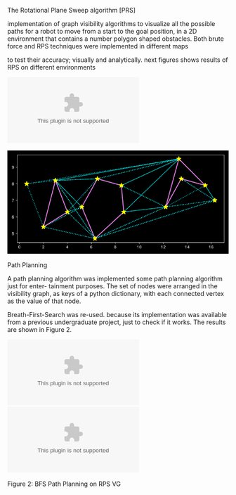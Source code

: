 The Rotational Plane Sweep algorithm [PRS] 
 
implementation of graph visibility algorithms to visualize all the possible paths for a robot to move from a start to the goal position, in a 2D environment that contains a number polygon shaped obstacles. Both brute force and RPS techniques were implemented in different maps

to test their accuracy; visually and analytically.  next figures shows results of RPS on different environments

[](env_3.eps)![](env_4.eps)
 

![](constellations.png)

Path Planning

A path planning algorithm was implemented some path planning algorithm just for enter- tainment purposes. The set of nodes were arranged in the visibility graph, as keys of a python dictionary, with each connected vertex as the value of that node.

Breath-First-Search was re-used. because its implementation was available from a previous undergraduate project, just to check if it works. The results are shown in Figure 2.

![](env_2.eps)![](env_2_path.eps)

Figure 2: BFS Path Planning on RPS VG
